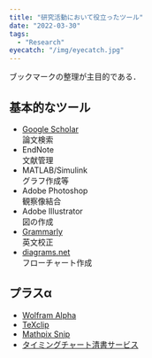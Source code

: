 ```yaml
---
title: "研究活動において役立ったツール"
date: "2022-03-30"
tags:
  - "Research"
eyecatch: "/img/eyecatch.jpg"
---
```

ブックマークの整理が主目的である．

## 基本的なツール
- [Google Scholar](https://scholar.google.com/)  
  論文検索
- EndNote  
  文献管理
- MATLAB/Simulink  
  グラフ作成等
- Adobe Photoshop  
  観察像結合
- Adobe Illustrator  
  図の作成
- [Grammarly](https://www.grammarly.com/)  
  英文校正
- [diagrams.net](https://app.diagrams.net/)  
  フローチャート作成

## プラスα
- [Wolfram Alpha](https://www.wolframalpha.com/)
- [TeXclip](https://texclip.marutank.net/)
- [Mathpix Snip](https://mathpix.com/)
- [タイミングチャート清書サービス](https://dora.bk.tsukuba.ac.jp/~takeuchi/?%E3%82%BD%E3%83%95%E3%83%88%E3%82%A6%E3%82%A7%E3%82%A2%2F%E3%82%BF%E3%82%A4%E3%83%9F%E3%83%B3%E3%82%B0%E3%83%81%E3%83%A3%E3%83%BC%E3%83%88%E6%B8%85%E6%9B%B8%E3%82%B5%E3%83%BC%E3%83%93%E3%82%B9)